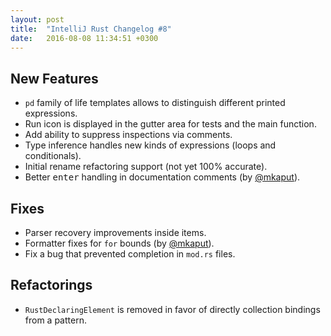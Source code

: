 ```yaml
---
layout: post
title:  "IntelliJ Rust Changelog #8"
date:   2016-08-08 11:34:51 +0300
---
```


## New Features

* `pd` family of life templates allows to distinguish different printed
  expressions.
* Run icon is displayed in the gutter area for tests and the main function.
* Add ability to suppress inspections via comments.
* Type inference handles new kinds of expressions (loops and conditionals).
* Initial rename refactoring support (not yet 100% accurate).
* Better <kbd>enter</kbd> handling in documentation comments (by [@mkaput]).

## Fixes

* Parser recovery improvements inside items.
* Formatter fixes for `for` bounds (by [@mkaput]).
* Fix a bug that prevented completion in `mod.rs` files.


## Refactorings

* `RustDeclaringElement` is removed in favor of directly collection bindings
  from a pattern.

[@mkaput]: https://github.com/mkaput
